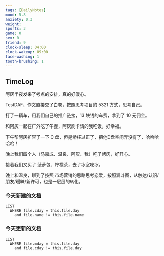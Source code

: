 ```yaml
---
tags: [DailyNotes]
mood: 5.8
anxiety: 0.3
weight: 
sports: 3
game: 0
sex: 0
friend: 9
clock-sleep: 04:00
clock-wakeup: 09:00
face-washing: 1
tooth-brushing: 1
---
```


## TimeLog

阿灰半夜发来了考点的安排，真的好暖心。

TestDAF，作文直接交了白卷，按照思考项目的 5321 方式，思考自己。

打了一辆车，用我们自己的推广链接，13 块钱的车费，拿到了 10 元佣金。

和阿灰一起在广外吃了午餐，阿灰刷卡请的我吃饭，好幸福。

下午帮阿灰扩容了一下 C 盘，但是矫枉过正了，把他D盘空间弄没有了，哈哈哈哈哈！

晚上我们四个人（马嘉成、温良、阿灰、我）吃了烤肉，好开心。

接着我们又买了 菠萝包、柠檬茶，去了冰室吃冰。

晚上和温良，聊到了按照 市场营销的思路思考恋爱，按照漏斗图，从触达/认识/朋友/暧昧/新许可，也是一层层的转化。

### 今天新建的文档
```dataview
LIST 
  WHERE file.cday = this.file.day
    and file.name != this.file.name
```

### 今天更新的文档
```dataview
LIST
  WHERE file.mday = this.file.day
    and file.cday != this.file.day
```
